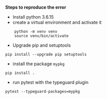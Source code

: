 **Steps to reproduce the error**

* Install python 3.6.15
* create a virtual environment and activate it
```
    python -m venv venv
    source venv/bin/activate
```
* Upgrade pip and setuptools
```
pip install --upgrade pip setuptools
```
* install the package `mypkg`
```
pip install .
```
* run pytest with the typeguard plugin
```
pytest --typeguard-packages=mypkg
```
